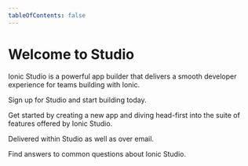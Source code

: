 ```yaml
---
tableOfContents: false
---
```


# Welcome to Studio

Ionic Studio is a powerful app builder that delivers a smooth developer experience for teams building with Ionic.

<docs-cards class="static-width">
  <docs-card header="Get Studio" href="https://ionicframework.com/studio?utm_source=docs&utm_medium=website&utm_campaign=studio%20launch" icon="/docs/v4/assets/icons/guide-installation-icon.png">
    <p>Sign up for Studio and start building today.</p>
  </docs-card>

  <docs-card header="Quickstart" href="/docs/studio/guides/quickstart" img="/docs/v4/assets/icons/guide-quickstart.png">
    <p>Get started by creating a new app and diving head-first into the suite of features offered by Ionic Studio.</p>
  </docs-card>

  <docs-card header="News & Updates" icon="/docs/v4/assets/icons/guide-news-icon.png">
    <p>Delivered within Studio as well as over email.</p>
  </docs-card>

  <docs-card header="Studio FAQ" href="/docs/studio/faq" icon="/docs/v4/assets/icons/guide-faq-icon.png">
    <p>Find answers to common questions about Ionic Studio.</p>
  </docs-card>
</docs-cards>

